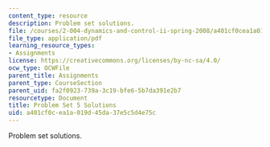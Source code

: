 ```yaml
---
content_type: resource
description: Problem set solutions.
file: /courses/2-004-dynamics-and-control-ii-spring-2008/a401cf0cea1a019d45da37e5c5d4e75c_ps5soln.pdf
file_type: application/pdf
learning_resource_types:
- Assignments
license: https://creativecommons.org/licenses/by-nc-sa/4.0/
ocw_type: OCWFile
parent_title: Assignments
parent_type: CourseSection
parent_uid: fa2f0923-739a-3c19-bfe6-5b7da391e2b7
resourcetype: Document
title: Problem Set 5 Solutions
uid: a401cf0c-ea1a-019d-45da-37e5c5d4e75c
---
```

Problem set solutions.